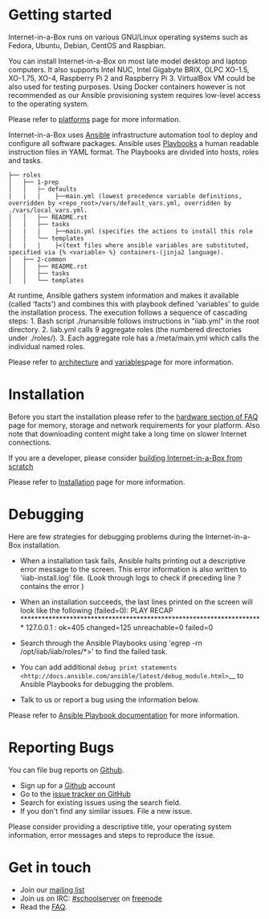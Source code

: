 Getting started
===============
Internet-in-a-Box runs on various GNU/Linux operating systems such as Fedora, Ubuntu, Debian, CentOS and Raspbian.

You can install Internet-in-a-Box on most late model desktop and laptop computers. It also supports Intel NUC, Intel Gigabyte BRIX, OLPC XO-1.5, XO-1.75, XO-4, Raspberry Pi 2 and Raspberry Pi 3. VirtualBox VM could be also used for testing purposes. Using Docker containers however is not recommended as our Ansible provisioning system requires low-level access to the operating system.

Please refer to [platforms](https://github.com/iiab/iiab/wiki/IIAB-Platforms) page for more information.

Internet-in-a-Box uses [Ansible](https://www.ansible.com/) infrastructure automation tool to deploy and configure all software packages. Ansible uses [Playbooks](http://docs.ansible.com/ansible/latest/playbooks.html) a human readable instruction files in YAML format. The Playbooks are divided into hosts, roles and tasks. 

````
├── roles
│   ├── 1-prep
│   │   ├─ defaults
|   |   |    ├──main.yml (lowest precedence variable definitions, overridden by <repo_root>/vars/default_vars.yml, overridden by ./vars/local_vars.yml.
│   │   ├── README.rst
│   │   ├── tasks
|   |   |    ├──main.yml (specifies the actions to install this role
│   │   └── templates
|   |   |    ├<(text files where ansible variables are substituted, specified via {% <variable> %} containers-(jinja2 language).
│   ├── 2-common
│   │   ├── README.rst
│   │   ├── tasks
│   │   └── templates

````

At runtime, Ansible gathers system information and makes it available (called 'facts') and combines this with  playbook defined 'variables' to guide the installation process. The execution follows a sequence of cascading steps:
     1. Bash script ./runansible follows instructions in "iiab.yml" in the root directory.
     2. Iiab.yml calls 9 aggregate roles (the numbered directories under ./roles/).
     3. Each aggregate role has a <role>/meta/main.yml which calls the individual named roles.
     
Please refer to [architecture](https://github.com/iiab/iiab/wiki/IIAB-Architecture>) and [variables]( https://github.com/iiab/iiab/wiki/IIAB-Variables)page for more information.

Installation
============

Before you start the installation please refer to the [hardware section of FAQ]( http://wiki.laptop.org/go/IIAB/FAQ#What_hardware_should_I_use.3F>) page for memory, storage and network requirements for your platform. Also note that downloading content might take a long time on slower Internet
connections.

If you are a developer, please consider [building Internet-in-a-Box from scratch](https://github.com/iiab/iiab/wiki/IIAB-Installation#do-everything-from-scratch>)

Please refer to [Installation](https://github.com/iiab/iiab/wiki/IIAB-Installation>) page for more information.

Debugging
=========

Here are few strategies for debugging problems during the Internet-in-a-Box installation.

* When a installation task fails, Ansible halts printing out a descriptive error message to the screen. This error information is also written to 'iiab-install.log' file. (Look through logs to check if preceding line ? contains the error )
* When an installation succeeds, the last lines printed on the screen will look like the following (failed=0):
    PLAY RECAP *********************************************************************
127.0.0.1                  : ok=405  changed=125  unreachable=0    failed=0   

* Search through the Ansible Playbooks using 'egrep -rn <string from the failing step> /opt/iiab/iiab/roles/*>' to find the failed task.
* You can add additional `debug print statements <http://docs.ansible.com/ansible/latest/debug_module.html>`__ to Ansible Playbooks for debugging the problem.
* Talk to us or report a bug using the information below.

 Please refer to [Ansible Playbook documentation](http://docs.ansible.com/ansible/latest/playbooks.html>) for more information.

Reporting Bugs
==============

You can file bug reports on [Github](https://github.com/>).

* Sign up for a [Github](https://github.com/>) account
* Go to the [issue tracker on GitHub](https://github.com/iiab/iiab/issues>)
* Search for existing issues using the search field.
* If you don't find any similar issues. File a new issue.

Please consider providing a descriptive title, your operating system information, error messages and steps to reproduce the issue.

Get in touch
============

* Join our [mailing list](http://lists.laptop.org/listinfo/server-devel)
* Join us on IRC: [#schoolserver](https://webchat.freenode.net/?channels=#schoolserver) on [freenode]( https://www.freenode.net/)
* Read the [FAQ](http://FAQ.iiab.io).